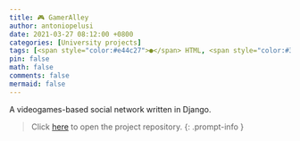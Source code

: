 ```yaml
---
title: 🎮 GamerAlley
author: antoniopelusi
date: 2021-03-27 08:12:00 +0800
categories: [University projects]
tags: [<span style="color:#e44c27">●</span> HTML, <span style="color:#3573a6">●</span> Python, <span style="color:#f1e15a">●</span> JavaScript, <span style="color:#543e7c">●</span> CSS, <span style="color:#394d54">●</span> Dockerfile]
pin: false
math: false
comments: false
mermaid: false
---
```


[GithubLink]: https://github.com/antoniopelusi/GamerAlley

A videogames-based social network written in Django.

> Click [here][GithubLink] to open the project repository.
{: .prompt-info }